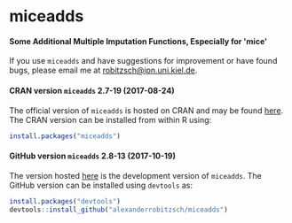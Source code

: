 # miceadds
#### Some Additional Multiple Imputation Functions, Especially for 'mice'


If you use `miceadds` and have suggestions for improvement or have found bugs, please email me at robitzsch@ipn.uni.kiel.de.

#### CRAN version `miceadds` 2.7-19 (2017-08-24)

The official version of `miceadds` is hosted on CRAN and may be found [here](https://cran.r-project.org/package=miceadds). 
The CRAN version can be installed from within R using:

```r
install.packages("miceadds")
```

#### GitHub version `miceadds` 2.8-13 (2017-10-19)

The version hosted [here](https://github.com/alexanderrobitzsch/miceadds) is the development version of `miceadds`. 
The GitHub version can be installed using `devtools` as:

```r
install.packages("devtools")
devtools::install_github("alexanderrobitzsch/miceadds")
```
